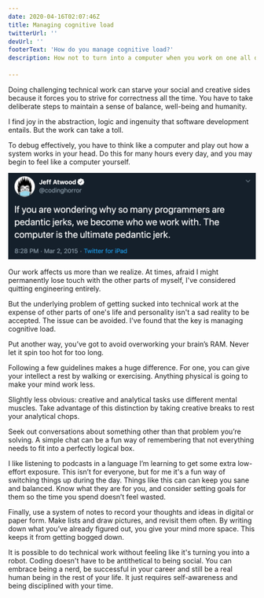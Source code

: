```yaml
---
date: 2020-04-16T02:07:46Z
title: Managing cognitive load
twitterUrl: ''
devUrl: ''
footerText: 'How do you manage cognitive load?'
description: How not to turn into a computer when you work on one all day

---
```

Doing challenging technical work can starve your social and creative sides because it forces you to strive for correctness all the time. You have to take deliberate steps to maintain a sense of balance, well-being and humanity.

I find joy in the abstraction, logic and ingenuity that software development entails. But the work can take a toll.

To debug effectively, you have to think like a computer and play out how a system works in your head. Do this for many hours every day, and you may begin to feel like a computer yourself.

![Tweet](./Tweet.png)

Our work affects us more than we realize. At times, afraid I might permanently lose touch with the other parts of myself, I've considered quitting engineering entirely.

But the underlying problem of getting sucked into technical work at the expense of other parts of one's life and personality isn't a sad reality to be accepted. The issue can be avoided. I've found that the key is managing cognitive load.

Put another way, you’ve got to avoid overworking your brain’s RAM. Never let it spin too hot for too long.

Following a few guidelines makes a huge difference. For one, you can give your intellect a rest by walking or exercising. Anything physical is going to make your mind work less.

Slightly less obvious: creative and analytical tasks use different mental muscles. Take advantage of this distinction by taking creative breaks to rest your analytical chops.

Seek out conversations about something other than that problem you’re solving. A simple chat can be a fun way of remembering that not everything needs to fit into a perfectly logical box.

I like listening to podcasts in a language I’m learning to get some extra low-effort exposure. This isn’t for everyone, but for me it's a fun way of switching things up during the day. Things like this can can keep you sane and balanced. Know what they are for you, and consider setting goals for them so the time you spend doesn’t feel wasted.

Finally, use a system of notes to record your thoughts and ideas in digital or paper form. Make lists and draw pictures, and revisit them often. By writing down what you’ve already figured out, you give your mind more space. This keeps it from getting bogged down.

It is possible to do technical work without feeling like it's turning you into a robot. Coding doesn't have to be antithetical to being social. You can embrace being a nerd, be successful in your career and still be a real human being in the rest of your life. It just requires self-awareness and being disciplined with your time.